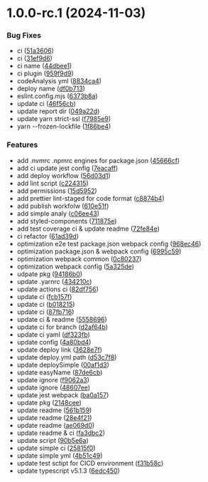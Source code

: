 # 1.0.0-rc.1 (2024-11-03)

### Bug Fixes

- ci ([51a3606](https://github.com/yanyunchangfeng/webpack-react-template/commit/51a3606aa1e15d1b18cb4054616fec25eecbfb14))
- ci ([31ef9d6](https://github.com/yanyunchangfeng/webpack-react-template/commit/31ef9d6f310f8202e06d43dd7fd308dfe1966116))
- ci name ([44dbee1](https://github.com/yanyunchangfeng/webpack-react-template/commit/44dbee12b4b5b4858938d0b2dc2ed1004dc5176e))
- ci plugin ([959f9d9](https://github.com/yanyunchangfeng/webpack-react-template/commit/959f9d91c90377ef6b93b90c1dbef4b77157e005))
- codeAnalysis yml ([8834ca4](https://github.com/yanyunchangfeng/webpack-react-template/commit/8834ca480d4f21f8e7b98df3767d8464135fddbe))
- deploy name ([df0b713](https://github.com/yanyunchangfeng/webpack-react-template/commit/df0b71314de471c0b903d0d788f8bb3bfb8053a0))
- eslint.config.mjs ([6373b8a](https://github.com/yanyunchangfeng/webpack-react-template/commit/6373b8a3eb1821e8b64383972531be7d9e993ba4))
- update ci ([46f56cb](https://github.com/yanyunchangfeng/webpack-react-template/commit/46f56cb1410d350a880ab504b60776565833e29c))
- update report dir ([049a22d](https://github.com/yanyunchangfeng/webpack-react-template/commit/049a22dbcf25d956a982defc4c8b64ed09f3376a))
- update yarn strict-ssl ([f7985e9](https://github.com/yanyunchangfeng/webpack-react-template/commit/f7985e97a14235d3674d031751e5f53c443063f2))
- yarn --frozen-lockfile ([1f86be4](https://github.com/yanyunchangfeng/webpack-react-template/commit/1f86be4e1620c4ffe30eb6dec156cf6610e1f6c2))

### Features

- add .nvmrc .npmrc engines for package.json ([45666cf](https://github.com/yanyunchangfeng/webpack-react-template/commit/45666cf13bcad74de3a6e87690c71f1f88619561))
- add ci update jest config ([7eacaff](https://github.com/yanyunchangfeng/webpack-react-template/commit/7eacaffc970883dbc8e288bdd7990bb466710c04))
- add deploy workflow ([56d03d1](https://github.com/yanyunchangfeng/webpack-react-template/commit/56d03d1f8bfe300a43d0c093768386e41eea9851))
- add lint script ([c224315](https://github.com/yanyunchangfeng/webpack-react-template/commit/c22431562c1a8e89b40f043997a13759646600d7))
- add permissions ([15d5952](https://github.com/yanyunchangfeng/webpack-react-template/commit/15d59521547fd9c86d852f43aa6232ea0d533700))
- add prettier lint-staged for code format ([c8874b4](https://github.com/yanyunchangfeng/webpack-react-template/commit/c8874b46effb0d490de4446356521d2cb6f7e52f))
- add publish workfolw ([610e51f](https://github.com/yanyunchangfeng/webpack-react-template/commit/610e51fc8d12aac1a74e2dfe99b7ca05fcc64dac))
- add simple analy ([c06ee43](https://github.com/yanyunchangfeng/webpack-react-template/commit/c06ee431c0227cd9e40bf33ba2103eb6fa9d32b9))
- add styled-components ([711875e](https://github.com/yanyunchangfeng/webpack-react-template/commit/711875e30dd1515b67e34337cd3853bae04e6596))
- add test coverage ci & update readme ([72fe84e](https://github.com/yanyunchangfeng/webpack-react-template/commit/72fe84e22c99bca6ab24b6435b8a980b15622ad8))
- ci refactor ([61ad39d](https://github.com/yanyunchangfeng/webpack-react-template/commit/61ad39dd1bed318be274e6f1208efcf60fabce7e))
- optimization e2e test package.json webpack config ([968ec46](https://github.com/yanyunchangfeng/webpack-react-template/commit/968ec46e273cb9faa66433c6081c08ca83a9ebc3))
- optimization package.json & webpack config ([6995c59](https://github.com/yanyunchangfeng/webpack-react-template/commit/6995c591417656e3c712488847d2304be09af03f))
- optimization webpack common ([0c80237](https://github.com/yanyunchangfeng/webpack-react-template/commit/0c8023756d5f388872c23e5b21c130f096ff18e0))
- optimization webpack config ([5a325de](https://github.com/yanyunchangfeng/webpack-react-template/commit/5a325de31a9c13a70c665b7ac6f203afdc4f395b))
- udpate pkg ([94186b0](https://github.com/yanyunchangfeng/webpack-react-template/commit/94186b082ae4b052bdee08716d812c13d5d1b1c3))
- update .yarnrc ([434210c](https://github.com/yanyunchangfeng/webpack-react-template/commit/434210cd15172b896ac793bef1e208bed53da697))
- update actions ci ([82df756](https://github.com/yanyunchangfeng/webpack-react-template/commit/82df756d2af52f13a1cca1c46010a6cf81a3d94f))
- update ci ([fcb157f](https://github.com/yanyunchangfeng/webpack-react-template/commit/fcb157f132b8bba212c3bdced2fc5fc262084635))
- update ci ([b018215](https://github.com/yanyunchangfeng/webpack-react-template/commit/b01821570a54f0d35f78890669ecfe57b177cb05))
- update ci ([87fb716](https://github.com/yanyunchangfeng/webpack-react-template/commit/87fb7161157de0a967efcedc63eee10cbcde1646))
- update ci & readme ([5558696](https://github.com/yanyunchangfeng/webpack-react-template/commit/5558696b590aec2b64513e948ecccb599e8b058c))
- update ci for branch ([d2af64b](https://github.com/yanyunchangfeng/webpack-react-template/commit/d2af64b451347ecadb7f1b4bf08d4d51596760c3))
- update ci yaml ([df323fb](https://github.com/yanyunchangfeng/webpack-react-template/commit/df323fbbab8b8e2917576e3a2ed6a5e30182a20d))
- update config ([4a80bd4](https://github.com/yanyunchangfeng/webpack-react-template/commit/4a80bd422d53b7e7ff958ac5e83ebd059903d75d))
- update deploy link ([3628e7f](https://github.com/yanyunchangfeng/webpack-react-template/commit/3628e7fd3a81c7b4de035767c812da1dd1725cb8))
- update deploy.yml path ([d53c7f8](https://github.com/yanyunchangfeng/webpack-react-template/commit/d53c7f8aa7f51865b323f7cc2d61e550b5213470))
- update deploySimple ([00af1d3](https://github.com/yanyunchangfeng/webpack-react-template/commit/00af1d35b726ff1397597184da66b64e9035c130))
- update easyName ([87de6cb](https://github.com/yanyunchangfeng/webpack-react-template/commit/87de6cbb01033a80e9a7fef6690917282fe05b07))
- update ignore ([f9062a3](https://github.com/yanyunchangfeng/webpack-react-template/commit/f9062a3b39d834ef5b7c4d845090188958ae720e))
- update ignore ([48607ee](https://github.com/yanyunchangfeng/webpack-react-template/commit/48607ee585b0a5f9dc9eaa71b4d25143a6b391cc))
- update jest webpack ([ba0a157](https://github.com/yanyunchangfeng/webpack-react-template/commit/ba0a157d21fe8307cf4ba93ac1f67fc1ba1b4d39))
- update pkg ([2148cee](https://github.com/yanyunchangfeng/webpack-react-template/commit/2148cee252ae2fcbf99d45532657da450a38f554))
- update readme ([561b159](https://github.com/yanyunchangfeng/webpack-react-template/commit/561b159a25c8069acc353e3ec58f908a093b40cd))
- update readme ([28e4f21](https://github.com/yanyunchangfeng/webpack-react-template/commit/28e4f219af0a1726ffc624a659c32b4800dde5c8))
- update readme ([ae069d0](https://github.com/yanyunchangfeng/webpack-react-template/commit/ae069d02059ab0fe7adb5d24a869cff605f0af44))
- update readme & ci ([fa3dbc2](https://github.com/yanyunchangfeng/webpack-react-template/commit/fa3dbc2e79502c31cb582840d299b608af6c888a))
- update script ([90b5e6a](https://github.com/yanyunchangfeng/webpack-react-template/commit/90b5e6aec16f05fcdb9f592dec74c8b32dde2a36))
- update simple ci ([25815f0](https://github.com/yanyunchangfeng/webpack-react-template/commit/25815f05854f7d22984f2933b8988d3f2cbb039a))
- update simple yml ([4b51c49](https://github.com/yanyunchangfeng/webpack-react-template/commit/4b51c49aa4d4fe4d965da4518ec1db197a0c8875))
- update test sctipt for CICD environment ([f31b58c](https://github.com/yanyunchangfeng/webpack-react-template/commit/f31b58cc321988a205b65d7ca13b650485e0a07d))
- update typescript v5.1.3 ([6edc450](https://github.com/yanyunchangfeng/webpack-react-template/commit/6edc4504d14b72d435c83cc79f9c69173a750956))
